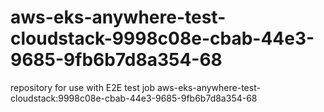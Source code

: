# aws-eks-anywhere-test-cloudstack-9998c08e-cbab-44e3-9685-9fb6b7d8a354-68
repository for use with E2E test job aws-eks-anywhere-test-cloudstack:9998c08e-cbab-44e3-9685-9fb6b7d8a354-68

